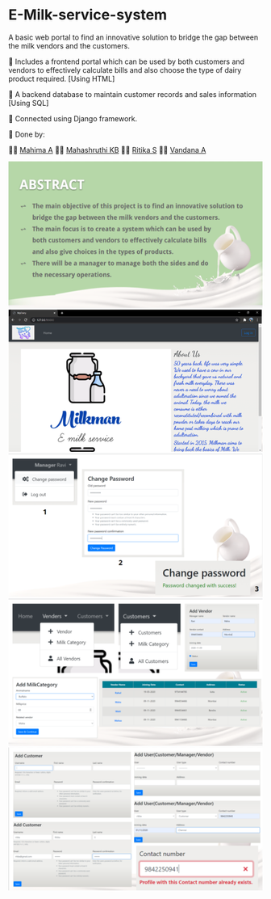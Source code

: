 # E-Milk-service-system

A basic web portal to find an innovative solution to bridge the gap between the milk vendors and the customers.

🐄	Includes a frontend portal which can be used by both customers and vendors to effectively calculate bills and also choose the type of dairy product required. [Using HTML]

🐄	A backend database to maintain customer records and sales information [Using SQL]

🐄	Connected using Django framework.

🐄  Done by:

👧🏻 [Mahima A](https://github.com/Mahima-Anand)
👧🏻 [Mahashruthi KB](https://github.com/maha-13-kb)
👧🏻 [Ritika S](https://github.com/Ritika-s-26)
👧🏻 [Vandana A](https://github.com/Vandana-A)

![This is an image](https://github.com/Mahima-Anand/E-Milk-service-system/blob/main/Output/Abstract.png)
![This is an image](https://github.com/Mahima-Anand/E-Milk-service-system/blob/main/Output/Home_page.png)
![This is an image](https://github.com/Mahima-Anand/E-Milk-service-system/blob/main/Output/Login.png)
![This is an image](https://github.com/Mahima-Anand/E-Milk-service-system/blob/main/Output/Features.png)
![This is an image](https://github.com/Mahima-Anand/E-Milk-service-system/blob/main/Output/DB_manipulation.png)
